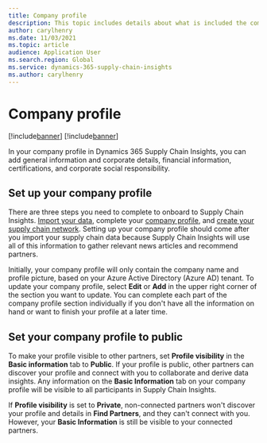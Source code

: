 ```yaml
---
title: Company profile
description: This topic includes details about what is included the company profile in Supply Chain Insights and the purpose of company profiles.
author: carylhenry
ms.date: 11/03/2021
ms.topic: article
audience: Application User
ms.search.region: Global
ms.service: dynamics-365-supply-chain-insights
ms.author: carylhenry
---
```


# Company profile

[!include[banner](includes/banner.md)]
[!include[banner](includes/preview-banner.md)]

In your company profile in Dynamics 365 Supply Chain Insights, you can add general information and corporate details, financial information, certifications, and corporate social responsibility.  

## Set up your company profile

There are three steps you need to complete to onboard to Supply Chain Insights. [Import your data](/articles/ingestion.md), complete your [company profile](/articles/company-profile.md), and [create your supply chain network](/articles/partners.md). Setting up your company profile should come after you import your supply chain data because Supply Chain Insights will use all of this information to gather relevant news articles and recommend partners. 

Initially, your company profile will only contain the company name and profile picture, based on your Azure Active Directory (Azure AD) tenant. To update your company profile, select **Edit** or **Add** in the upper right corner of the section you want to update. You can complete each part of the company profile section individually if you don't have all the information on hand or want to finish your profile at a later time. 

## Set your company profile to public

To make your profile visible to other partners, set **Profile visibility** in the **Basic information** tab to **Public**. If your profile is public, other partners can discover your profile and connect with you to collaborate and derive data insights. Any information on the **Basic Information** tab on your company profile will be visible to all participants in Supply Chain Insights. 

If **Profile visibility** is set to **Private**, non-connected partners won't discover your profile and details in **Find Partners**, and they can't connect with you. However, your **Basic Information** is still be visible to your connected partners.
